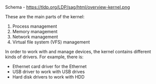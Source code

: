 Schema - https://tldp.org/LDP/sag/html/overview-kernel.png

These are the main parts of the kernel:
1. Process management
2. Memory management
3. Network management
4. Virtual file system (VFS) management

In order to work with and manage devices, the kernel contains different kinds of drivers.
For example, there is:
* Ethernet card driver for the Ethernet
* USB driver to work with USB drives
* Hard disk drivers to work with HDD

